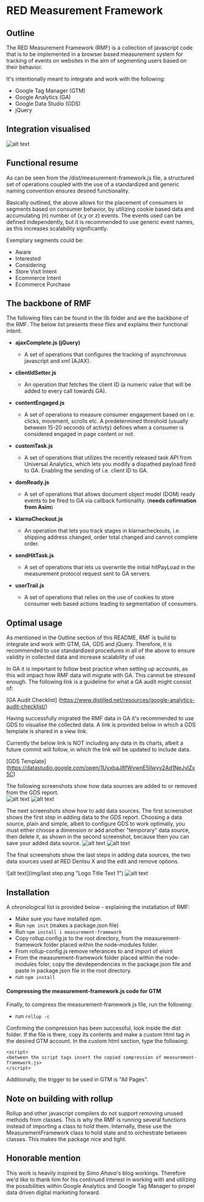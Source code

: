 RED Measurement Framework
=======

## Outline

The RED Measurement Framework (RMF) is a collection of javascript code that is to be implemented in a browser based measurement system for tracking of events on websites in the aim of segmenting users based on their behavior. 

It's intentionally meant to integrate and work with the following:

* Google Tag Manager (GTM) 
* Google Analytics (GA)
* Google Data Studio (GDS)
* jQuery

## Integration visualised
![alt text](img/flowchart.png "Logo Title Text 1")

## Functional resume

As can be seen from the /dist/measurement-framework.js file, a structured set of operations coupled with the use of a standardized and generic naming convention ensures desired functionality. 

Basically outlined, the above allows for the placement of consumers in segments based on consumer behavior, by utilizing cookie based data and accumulating (n) number of (x,y or z) events. The events used can be defined independently, but it is recommended to use generic event names, as this increases scalability significantly. 

Exemplary segments could be:

* Aware
* Interested
* Considering 
* Store Visit Intent 
* Ecommerce Intent
* Ecommerce Purchase

## The backbone of RMF

The following files can be found in the lib folder and are the backbone of the RMF. The below list presents these files and explains their functional intent.

* **ajaxComplete.js (jQuery)**
	* A set of operations that configures the tracking of asynchronous javascript and xml (AJAX).   
		 
* **clientIdSetter.js**
	* An operation that fetches the client ID (a numeric value that will be added to every call towards GA).
		 
* **contentEngaged.js**
	* A set of operations to measure consumer engagement based on i.e. clicks, movement, scrolls etc. A predetermined threshold (usually between 15-20 seconds of activty) defines when a consumer is considered engaged in page content or not.

* **customTask.js**
	* A set of operations that utilizes the recently released task API from Universal Analytics, which lets you modify a dispathed payload fired to GA. Enabling the sending of i.e. client ID to GA.  

* **domReady.js**
	* A set of operations that allows document object model (DOM) ready events to be fired to GA via callback funtionality. (**needs cofirmation from Asim**)

* **klarnaCheckout.js**
	* An operation that lets you track stages in klarnacheckouts, i.e. shipping address changed, order total changed and cannot complete order.

* **sendHitTask.js**
	* A set of operations that lets us overwrite the initial hitPayLoad in the measurement protocol request sent to GA servers. 

* **userTrail.js**
	* A set of operations that relies on the use of cookies to store consumer web based actions leading to segmentation of consumers.

## Optimal usage
As mentioned in the Outline section of this README, RMF is build to integrate and work with GTM, GA, GDS and jQuery. Therefore, it is recommended to use standardized procedures in all of the above to ensure validity in collected data and increase scalability of use.

In GA it is important to follow best practice when setting up accounts, as this will impact how RMF data will migrate with GA. This cannot be stressed enough. The following link is a guideline for what a GA audit might consist of:

[GA Audit Checklist] (https://www.distilled.net/resources/google-analytics-audit-checklist/)

Having successfully migrated the RMF data in GA it's recommended to use GDS to visualise the collected data. A link is provided below in which a GDS template is shared in a view link. 

Currently the below link is NOT including any data in its charts, albeit a future commit will follow, in which the link will be updated to include data.

[GDS Template] (https://datastudio.google.com/open/1UyxbaJ8fWvwnE5llwyv2Ad1NeJvlZx5C)

The following screenshots show how data sources are added to or removed from the GDS report.  
![alt text](img/manage_data.png "Logo Title Text 1")
![alt text](img/manag_data.png "Logo Title Text 1")

The next screenshots show how to add data sources. The first screenshot shows the first step in adding data to the GDS report. Choosing a data source, plain and simple, albeit to configure GDS to work optimally, you must either choose a dimension or add another "temporary" data source, then delete it, as shown in the second screenshot, because then you can save your added data source.
![alt text](img/config_data.png "Logo Title Text 1")
![alt text](img/add_data.png "Logo Title Text 1")

The final screenshots show the last steps in adding data sources, the two data sources used at RED Dentsu X and the edit and remove options.

![alt text](img/last step.png "Logo Title Text 1")
![alt text](img/data_sources.png "Logo Title Text 1")
   
## Installation
A chronological list is provided below - explaining the installation of RMF:

- Make sure you have installed npm. 
- Run ```npm init``` (makes a package.json file)
- Run ```npm install i measurement-framework```
- Copy rollup.config.js to the root directory, from the measurement-framework folder placed within the node-modules folder.
- From rollup-config.js remove referances to and import of elsint
- From the measurement-framework folder placed within the node-modules foler, copy the devdependencies in the package.json file and paste in package.json file in the root directory. 
- run ```npm install```

#### Compressing the measurement-framework.js code for GTM
Finally, to compress the measurement-framework.js file, run the following:


- run ```rollup -c```


Confirming the compression has been successful, look inside the dist folder.
If the file is there, copy its contents and make a custom html tag in the desired GTM account.
In the custom html section, type the following:

```
<script>
<between the script tags insert the copied compression of measurement-framework.js>
</script>
```

Additionally, the trigger to be used in GTM is "All Pages".

## Note on building with rollup
Rollup and other javascript compilers do not support removing unused methods from classes. This is why the RMF is running several functions instead of importing a class to hold them. Internally, these use the MeasurementFramework class to hold state and to orchestrate between classes. This makes the package nice and tight.

## Honorable mention
This work is heavily inspired by *Simo Ahava's* blog workings. Therefore we'd like to thank him for his continued interest in working with and utilizing the possibilities within Google Analytics and Google Tag Manager to propel data driven digital marketing forward.  